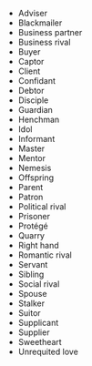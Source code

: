 
* Adviser
* Blackmailer
* Business partner
* Business rival
* Buyer
* Captor
* Client
* Confidant
* Debtor
* Disciple
* Guardian
* Henchman
* Idol
* Informant
* Master
* Mentor
* Nemesis
* Offspring
* Parent
* Patron
* Political rival
* Prisoner
* Protégé
* Quarry
* Right hand
* Romantic rival
* Servant
* Sibling
* Social rival
* Spouse
* Stalker
* Suitor
* Supplicant
* Supplier
* Sweetheart
* Unrequited love